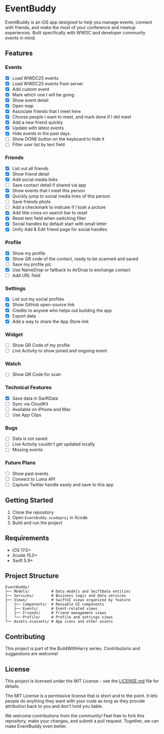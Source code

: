 # EventBuddy

EventBuddy is an iOS app designed to help you manage events, connect with friends, and make the most of your conference and meetup experiences. Built specifically with WWDC and developer community events in mind.

## Features

### Events
- [x] Load WWDC25 events
- [x] Load WWDC25 events from server
- [x] Add custom event
- [x] Mark which one I will be going
- [x] Show event detail
- [x] Open map
- [x] Associate friends that I meet here
- [x] Choose people I want to meet, and mark done if I did meet
- [x] Add a new friend quickly
- [x] Update with latest events
- [x] Hide events in the past days
- [ ] Show DONE button on the keyboard to hide it
- [ ] Filter user list by text field

### Friends
- [x] List out all friends
- [x] Show friend detail
- [x] Add social media links
- [ ] Save contact detail if shared via app
- [x] Show events that I meet this person
- [x] Quickly jump to social media links of this person
- [ ] Save friends photo
- [ ] Add a checkmark to indicate if I took a picture
- [x] Add litte cross on search bar to reset
- [x] Reset text field when switching filter
- [x] Social handles by default start with small letter
- [x] Unify Add & Edit friend page for social handles

### Profile
- [x] Show my profile
- [x] Show QR code of the contact, ready to be scanned and saved
- [ ] Save my profile pic
- [x] Use NameDrop or fallback to AirDrop to exchange contact
- [ ] Add URL field

### Settings
- [x] List out my social profiles
- [x] Show GitHub open-source link
- [x] Credits to anyone who helps out building the app
- [x] Export data
- [x] Add a way to share the App Store link

### Widget
- [ ] Show QR Code of my profile
- [ ] Live Activity to show joined and ongoing event

### Watch
- [ ] Show QR Code for scan

### Technical Features
- [x] Save data in SwiftData
- [ ] Sync via CloudKit
- [ ] Available on iPhone and Mac
- [ ] Use App Clips

### Bugs

- [ ] Data is not saved
- [ ] Live Activity couldn't get updated locally
- [ ] Missing events

### Future Plans

- [ ] Show past events
- [ ] Connect to Luma API
- [ ] Capture Twitter handle easily and save to this app

## Getting Started

1. Clone the repository
2. Open `EventBuddy.xcodeproj` in Xcode
3. Build and run the project

## Requirements

- iOS 17.0+
- Xcode 15.0+
- Swift 5.9+

## Project Structure

```
EventBuddy/
├── Models/          # Data models and SwiftData entities
├── Services/        # Business logic and data services
├── Views/           # SwiftUI views organized by feature
│   ├── Components/  # Reusable UI components
│   ├── Events/      # Event-related views
│   ├── Friends/     # Friend management views
│   └── Profile/     # Profile and settings views
└── Assets.xcassets/ # App icons and other assets
```

## Contributing

This project is part of the BuildWithHarry series. Contributions and suggestions are welcome!

## License

This project is licensed under the MIT License - see the [LICENSE.md](LICENSE.md) file for details.

The MIT License is a permissive license that is short and to the point. It lets people do anything they want with your code as long as they provide attribution back to you and don't hold you liable.

We welcome contributions from the community! Feel free to fork this repository, make your changes, and submit a pull request. Together, we can make EventBuddy even better.